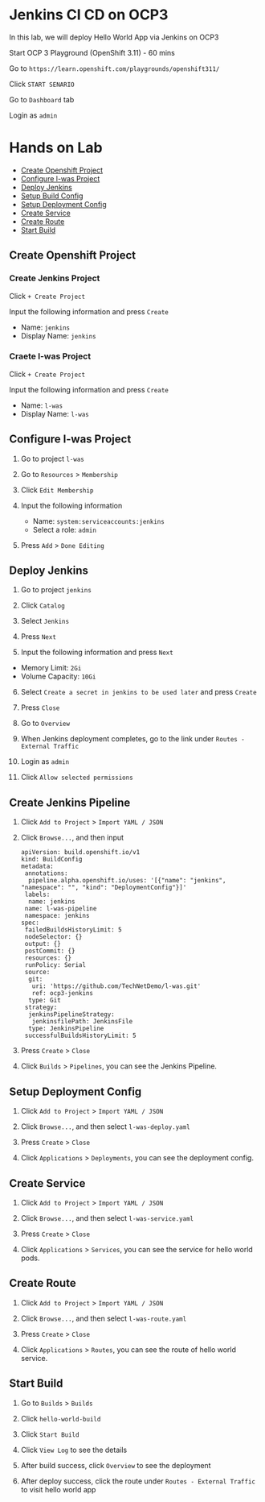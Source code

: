 # Jenkins CI CD on OCP3

In this lab, we will deploy Hello World App via Jenkins on OCP3

Start OCP 3 Playground (OpenShift 3.11) - 60 mins

Go to `https://learn.openshift.com/playgrounds/openshift311/`

Click `START SENARIO`

Go to `Dashboard` tab

Login as `admin`


# Hands on Lab
- [Create Openshift Project](#create-openshift-project)
- [Configure l-was Project](#configure-l\-was-project)
- [Deploy Jenkins](#deploy-jenkins)
- [Setup Build Config](#setup-build-config)
- [Setup Deployment Config](#setup-deployment-config)
- [Create Service](#create-service)
- [Create Route](#create-route)
- [Start Build](#start-build)


## Create Openshift Project

### Create Jenkins Project

Click `+ Create Project`

Input the following information and press `Create` 
- Name: `jenkins`
- Display Name: `jenkins`

### Craete l-was Project

Click `+ Create Project`

Input the following information and press `Create` 
- Name: `l-was`
- Display Name: `l-was`


## Configure l-was Project

1. Go to project `l-was`

2. Go to `Resources` > `Membership`

3. Click `Edit Membership`

4. Input the following information
    - Name: `system:serviceaccounts:jenkins`
    - Select a role: `admin`

5. Press `Add` > `Done Editing`


## Deploy Jenkins

1. Go to project `jenkins`

2. Click `Catalog`

3. Select `Jenkins`

4. Press `Next`

5. Input the following information and press `Next` 
  - Memory Limit: `2Gi`
  - Volume Capacity: `10Gi`
  
6. Select `Create a secret in jenkins to be used later` and press `Create`

7. Press `Close`

8. Go to `Overview`

9. When Jenkins deployment completes, go to the link under `Routes - External Traffic`

10. Login as `admin`

11. Click `Allow selected permissions`


## Create Jenkins Pipeline

1. Click `Add to Project` > `Import YAML / JSON`

2. Click `Browse...`, and then input 
        
       apiVersion: build.openshift.io/v1
       kind: BuildConfig
       metadata:
        annotations:
         pipeline.alpha.openshift.io/uses: '[{"name": "jenkins", "namespace": "", "kind": "DeploymentConfig"}]'
        labels:
         name: jenkins
        name: l-was-pipeline
        namespace: jenkins
       spec:
        failedBuildsHistoryLimit: 5
        nodeSelector: {}
        output: {}
        postCommit: {}
        resources: {}
        runPolicy: Serial
        source:
         git:
          uri: 'https://github.com/TechNetDemo/l-was.git'
          ref: ocp3-jenkins
         type: Git
        strategy:
         jenkinsPipelineStrategy:
          jenkinsfilePath: JenkinsFile
         type: JenkinsPipeline
        successfulBuildsHistoryLimit: 5

3. Press `Create` > `Close`

4. Click `Builds` > `Pipelines`, you can see the Jenkins Pipeline.


## Setup Deployment Config

1. Click `Add to Project` > `Import YAML / JSON`

2. Click `Browse...`, and then select `l-was-deploy.yaml`

3. Press `Create` > `Close`

4. Click `Applications` > `Deployments`, you can see the deployment config.


## Create Service

1. Click `Add to Project` > `Import YAML / JSON`

2. Click `Browse...`, and then select `l-was-service.yaml`

3. Press `Create` > `Close`

4. Click `Applications` > `Services`, you can see the service for hello world pods.


## Create Route

1. Click `Add to Project` > `Import YAML / JSON`

2. Click `Browse...`, and then select `l-was-route.yaml`

3. Press `Create` > `Close`

4. Click `Applications` > `Routes`, you can see the route of hello world service.


## Start Build

1. Go to `Builds` > `Builds`

2. Click `hello-world-build`

3. Click `Start Build`

4. Click `View Log` to see the details

5. After build success, click `Overview` to see the deployment

6. After deploy success, click the route under `Routes - External Traffic` to visit hello world app



